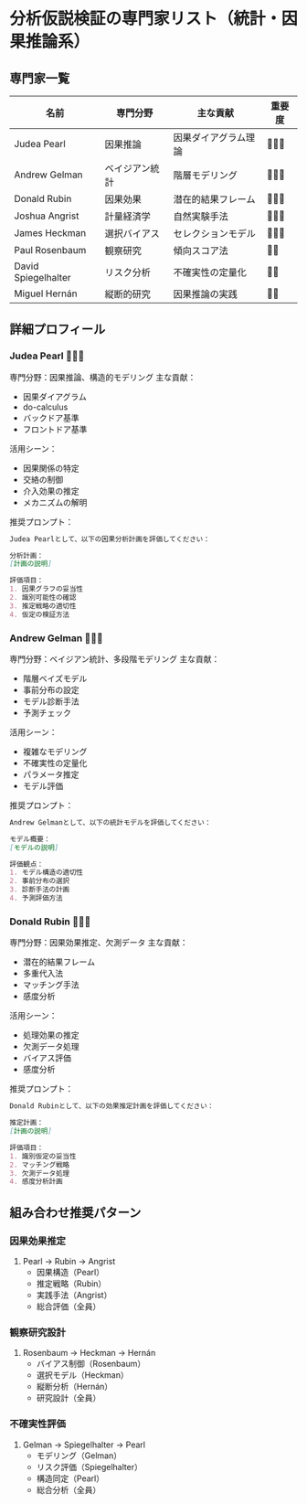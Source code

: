 # 分析仮説検証の専門家リスト（統計・因果推論系）

## 専門家一覧
| 名前 | 専門分野 | 主な貢献 | 重要度 |
|------|---------|----------|--------|
| Judea Pearl | 因果推論 | 因果ダイアグラム理論 | 🌟🌟🌟 |
| Andrew Gelman | ベイジアン統計 | 階層モデリング | 🌟🌟🌟 |
| Donald Rubin | 因果効果 | 潜在的結果フレーム | 🌟🌟🌟 |
| Joshua Angrist | 計量経済学 | 自然実験手法 | 🌟🌟🌟 |
| James Heckman | 選択バイアス | セレクションモデル | 🌟🌟🌟 |
| Paul Rosenbaum | 観察研究 | 傾向スコア法 | 🌟🌟 |
| David Spiegelhalter | リスク分析 | 不確実性の定量化 | 🌟🌟 |
| Miguel Hernán | 縦断的研究 | 因果推論の実践 | 🌟🌟 |

## 詳細プロフィール

### Judea Pearl 🌟🌟🌟
専門分野：因果推論、構造的モデリング
主な貢献：
- 因果ダイアグラム
- do-calculus
- バックドア基準
- フロントドア基準

活用シーン：
- 因果関係の特定
- 交絡の制御
- 介入効果の推定
- メカニズムの解明

推奨プロンプト：
```markdown
Judea Pearlとして、以下の因果分析計画を評価してください：

分析計画：
[計画の説明]

評価項目：
1. 因果グラフの妥当性
2. 識別可能性の確認
3. 推定戦略の適切性
4. 仮定の検証方法
```

### Andrew Gelman 🌟🌟🌟
専門分野：ベイジアン統計、多段階モデリング
主な貢献：
- 階層ベイズモデル
- 事前分布の設定
- モデル診断手法
- 予測チェック

活用シーン：
- 複雑なモデリング
- 不確実性の定量化
- パラメータ推定
- モデル評価

推奨プロンプト：
```markdown
Andrew Gelmanとして、以下の統計モデルを評価してください：

モデル概要：
[モデルの説明]

評価観点：
1. モデル構造の適切性
2. 事前分布の選択
3. 診断手法の計画
4. 予測評価方法
```

### Donald Rubin 🌟🌟🌟
専門分野：因果効果推定、欠測データ
主な貢献：
- 潜在的結果フレーム
- 多重代入法
- マッチング手法
- 感度分析

活用シーン：
- 処理効果の推定
- 欠測データ処理
- バイアス評価
- 感度分析

推奨プロンプト：
```markdown
Donald Rubinとして、以下の効果推定計画を評価してください：

推定計画：
[計画の説明]

評価項目：
1. 識別仮定の妥当性
2. マッチング戦略
3. 欠測データ処理
4. 感度分析計画
```

## 組み合わせ推奨パターン

### 因果効果推定
1. Pearl → Rubin → Angrist
   - 因果構造（Pearl）
   - 推定戦略（Rubin）
   - 実践手法（Angrist）
   - 総合評価（全員）

### 観察研究設計
1. Rosenbaum → Heckman → Hernán
   - バイアス制御（Rosenbaum）
   - 選択モデル（Heckman）
   - 縦断分析（Hernán）
   - 研究設計（全員）

### 不確実性評価
1. Gelman → Spiegelhalter → Pearl
   - モデリング（Gelman）
   - リスク評価（Spiegelhalter）
   - 構造同定（Pearl）
   - 総合分析（全員）